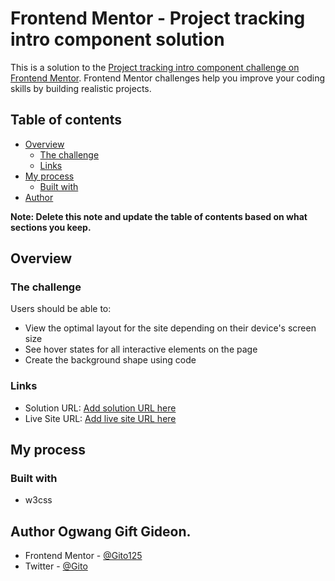 # Frontend Mentor - Project tracking intro component solution

This is a solution to the [Project tracking intro component challenge on Frontend Mentor](https://www.frontendmentor.io/challenges/project-tracking-intro-component-5d289097500fcb331a67d80e). Frontend Mentor challenges help you improve your coding skills by building realistic projects. 

## Table of contents

- [Overview](#overview)
  - [The challenge](#the-challenge)
  - [Links](#links)
- [My process](#my-process)
  - [Built with](#built-with)
- [Author](#author)

**Note: Delete this note and update the table of contents based on what sections you keep.**

## Overview

### The challenge

Users should be able to:

- View the optimal layout for the site depending on their device's screen size
- See hover states for all interactive elements on the page
- Create the background shape using code


### Links

- Solution URL: [Add solution URL here](https://github.com/Gito125/pricing-component)
- Live Site URL: [Add live site URL here](https://your-live-site-url.com)

## My process

### Built with

- w3css


## Author Ogwang Gift Gideon.

- Frontend Mentor - [@Gito125](https://www.frontendmentor.io/Gito125)
- Twitter - [@Gito](https://twitter.com/OgwangGift) 

